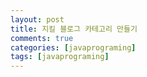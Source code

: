 ```yaml
---
layout: post
title: 지킬 블로그 카테고리 만들기
comments: true
categories: [javaprograming]
tags: [javaprograming]
---
```

